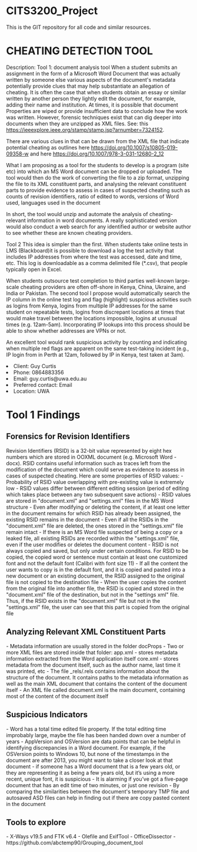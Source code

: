 # CITS3200_Project
This is the GIT repository for all code and similar resources.

<h1>CHEATING DETECTION TOOL</h1>

Description:
 Tool 1: document analysis tool When a student submits an assignment in the form of a Microsoft Word Document that was actually written by someone else various aspects of the document's metadata potentially provide clues that may help substantiate an allegation of cheating. It is often the case that when students obtain an essay or similar written by another person they lightly edit the document, for example, adding their name and institution. At times, it is possible that document Properties are wiped or provide insufficient data to conclude how the work was written. However, forensic techniques exist that can dig deeper into documents when they are unzipped as XML files. See: this https://ieeexplore.ieee.org/stamp/stamp.jsp?arnumber=7324152.

There are various clues in that can be drawn from the XML file that indicate potential cheating as outlines here https://doi.org/10.1007/s10805-019-09358-w and here https://doi.org/10.1007/978-3-031-12680-2_12

What I am proposing as a tool for the students to develop is a program (site etc) into which an MS Word document can be dropped or uploaded. The tool would then do the work of converting the file to a zip format, unzipping the file to its XML constituent parts, and analysing the relevant constituent parts to provide evidence to assess in cases of suspected cheating such as counts of revision identifiers, ratio of edited to words, versions of Word used, languages used in the document

In short, the tool would unzip and automate the analysis of cheating-relevant information in word documents. A really sophisticated version would also conduct a web search for any identified author or website author to see whether these are known cheating providers.

Tool 2 This idea is simpler than the first. When students take online tests in LMS (Blackboard)it is possible to download a log the test activity that includes IP addresses from where the test was accessed, date and time, etc. This log is downloadable as a comma delimited file (*.csv), that people typically open in Excel.

When students outsource test completion to third parties well-known large-scale cheating providers are often off-shore in Kenya, China, Ukraine, and India or Pakistan. The second tool I propose would automatically search the IP column in the online test log and flag (highlight) suspicious activities such as logins from Kenya, logins from multiple IP addresses for the same student on repeatable tests, logins from discrepant locations at times that would make travel between the locations impossible, logins at unusual times (e.g. 12am-5am). Incorporating IP lookups into this process should be able to show whether addresses are VPNs or not.

An excellent tool would rank suspicious activity by counting and indicating when multiple red flags are apparent on the same test-taking incident (e.g., IP login from in Perth at 12am, followed by IP in Kenya, test taken at 3am). 

<li>Client: Guy Curtis</li>
<li>Phone: 0864883356</li>
<li>Email: guy.curtis@uwa.edu.au</li>
<li>Preferred contact: Email</li>
<li>Location: UWA</li>


<h1>Tool 1 Findings</h1>
<h2>Forensics for Revision Identifiers</h2>
Revision Identifiers (RSID) is a 32-bit value represented by eight hex numbers which are stored in OOXML document (e.g. Microsoft Word - docx).
RSID contains useful information such as traces left from the modification of the document which could serve as evidence to assess in cases of suspected cheating.
Here are some properties of RSID values:
- Probability of RSID value overlapping with pre-existing value is extremely low
- RSID values differ between different editing session (period of editing which takes place between any two subsequent save actions)
- RSID values are stored in "document.xml" and "settings.xml" files in the MS Word structure
- Even after modifying or deleting the content, if at least one letter in the document remains for which RSID has already been assigned, the existing RSID remains in the document
- Even if all the RSIDs in the "document.xml" file are deleted, the ones stored in the "settings.xml" file remain intact
- If there is an MS Word file suspected of being a copy or a leaked file, all existing RSIDs are recorded within the "settings.xml" file, even if the user modifies or deletes the document content
- RSID is not always copied and saved, but only under certain conditions. For RSID to be copied, the copied word or sentence must contain at least one customized font and not the default font (Calibri with font size 11)
- If all the content the user wants to copy is in the default font, and it is copied and pasted into a new document or an existing document, the RSID assigned to the original file is not copied to the destination file
- When the user copies the content from the original file into another file, the RSID is copied and stored in the "document.xml" file of the destination, but not in the "settings xml" file. Thus, if the RSID exists in the "document.xml" file but not in the "settings.xml" file, the user can see that this part is copied from the original file


<h2>Analyzing Relevant XML Constituent Parts</h2>
- Metadata information are usually stored in the folder docProps
- Two or more XML files are stored inside that folder:
        app.xml - stores metadata information extracted from the Word application itself
        core.xml - stores metadata from the document itself, such as the author name, last time it was printed, etc
- The file _rels/.rels contains information about the structure of the document. It contains paths to the metadata information as well as the main XML document that contains the content of the document itself
- An XML file called document.xml is the main document, containing most of the content of the document itself

<h2>Suspicious Indicators</h2>
-	Word has a total time edited file property. If the total editing time improbably large, maybe the file has been handed down over a number of years
-	AppVersion and OSVersion are data points that can be helpful in identifying discrepancies in a Word document. For example, if the OSVersion points to Windows 10, but none of the timestamps in the document are after 2013, you might want to take a closer look at that document
-   if someone has a Word document that is a few years old, or they are representing it as being a few years old, but it’s using a more recent, unique font, it is suspicious
-	It is alarming if you’ve got a five-page document that has an edit time of two minutes, or just one revision
-	By comparing the similarities between the document's temporary TMP file and autosaved ASD files can help in finding out if there are copy pasted content in the document

<h2>Tools to explore</h2>
-	X-Ways v19.5 and FTK v6.4
-	Olefile and ExifTool
-   OfficeDissector
-   https://github.com/abctemp90/Grouping_document_tool